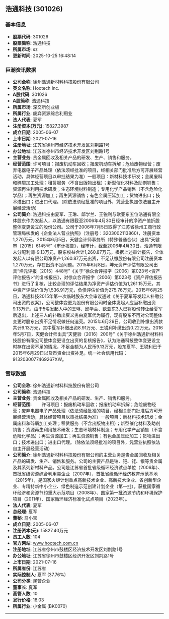 ## 浩通科技 (301026)

### 基本信息

- **股票代码**: 301026
- **股票简称**: 浩通科技
- **所属市场**: sz
- **更新时间**: 2025-10-25 16:48:14

### 巨潮资讯数据

- **公司全称**: 徐州浩通新材料科技股份有限公司
- **英文名称**: Hootech Inc.
- **A股代码**: 301026
- **A股简称**: 浩通科技
- **所属市场**: 深交所创业板
- **所属行业**: 废弃资源综合利用业
- **法人代表**: 夏军
- **注册资本(万元)**: 15827.3987
- **成立日期**: 2005-06-07
- **上市日期**: 2021-07-16
- **注册地址**: 江苏省徐州市经济技术开发区刘荆路1号
- **办公地址**: 江苏省徐州市经济技术开发区刘荆路1号
- **主营业务**: 贵金属回收及相关产品的研发、生产、销售和服务。
- **经营范围**: 许可项目：报废机动车回收；报废机动车拆解；危险废物经营；废弃电器电子产品处理（依法须经批准的项目，经相关部门批准后方可开展经营活动，具体经营项目以审批结果为准）一般项目：新材料技术研发；金属废料和碎屑加工处理；租赁服务（不含出版物出租）；新型催化材料及助剂销售；资源再生利用技术研发；生态环境材料制造；专用化学产品销售（不含危险化学品）；再生资源加工；再生资源销售；有色金属压延加工；货物进出口；技术进出口；进出口代理。（除依法须经批准的项目外，凭营业执照依法自主开展经营活动）
- **公司简介**: 浩通科技由夏军、王琳、邱学兰、王锐利与欧亚东五位浩通有限全体股东作为发起人，以浩通有限截至2006年4月30日经审计的净资产值折股整体变更设立的股份公司。公司于2006年7月5日取得了江苏省徐州工商行政管理局核发的《企业法人营业执照》（注册号：3203002113860)，注册资本1,270万元。2015年6月5日，天健会计师事务所（特殊普通合伙）出具“天健审〔2015〕6145号”《审计报告》，经审计，截至2006年4月30日，浩通有限未分配利润-9.13万元，股东权益合计1,260.87万元。根据上述审计报告，全体发起人以有限公司净资产1,260.87万元出资，不足认缴股份有限公司注册资本1,270万元，存在出资不足问题。2015年6月8日，坤元资产评估有限公司出具“坤元评报〔2015〕448号”《关于“徐众合评报字〔2006〕第023号<资产评估报告>”的复核报告》，对徐众合评报字〔2006〕第023号《资产评估报告书》进行了复核，比较合理的评估结果为净资产评估价值为1,261.15万元，其中资产评估价值为1,536.91万元，负债评估价值为275.76万元。2015年6月25日，浩通科技2015年第一次临时股东大会审议通过《关于夏军等发起人补缴公司出资的议案》，公司整体变更为股份有限公司时全体发起人应当补缴出资9.13万元，由于5名发起人中的王琳、邱学兰、欧亚东3人已将股份转让给夏军后退出，上述三人的补缴出资义务由夏军代为履行，现有股东不再对公司整体变更时股东出资不足情况做任何追究。2015年6月29日，公司收到补缴出资款共计9.13万元，其中夏军补缴出资8.91万元、王锐利补缴出资0.22万元。2016年5月7日，天健会计师出具“天健验〔2016〕200号”《关于徐州浩通新材料科技股份有限公司整体变更设立出资的复核报告》，认为浩通科技整体变更设立时存在出资不足的情况，不足金额为人民币9.13万元，股东夏军、王锐利已于2015年6月29日以货币资金出资补足。统一社会信用代码：9132030077469267XW。

### 雪球数据

- **公司全称**: 徐州浩通新材料科技股份有限公司
- **公司简称**: 浩通科技
- **主营业务**: 贵金属回收及相关产品的研发、生产、销售和服务。
- **经营范围**: 　　许可项目：报废机动车回收；报废机动车拆解；危险废物经营；废弃电器电子产品处理（依法须经批准的项目，经相关部门批准后方可开展经营活动，具体经营项目以审批结果为准）一般项目：新材料技术研发；金属废料和碎屑加工处理；租赁服务（不含出版物出租）；新型催化材料及助剂销售；资源再生利用技术研发；生态环境材料制造；专用化学产品销售（不含危险化学品）；再生资源加工；再生资源销售；有色金属压延加工；货物进出口；技术进出口；进出口代理。（除依法须经批准的项目外，凭营业执照依法自主开展经营活动）
- **公司简介**: 徐州浩通新材料科技股份有限公司的主营业务是贵金属回收及相关产品的研发、生产、销售和服务。公司的主要产品是铂、钯、铑、银等贵金属及其系列新材料产品。公司是江苏省首批省级循环经济试点单位（2006年）、首批省级资源综合利用类企业（2007年）、首批省级循环经济教育示范基地（2015年），是国家火炬计划重点高新技术企业、高新技术企业、省创新型企业、专精特新中小企业、绿色制造示范创建计划企业（第一批），获批国家循环经济和资源节约重大示范项目（2008年）、国家第一批资源节约和环境保护项目（2011年）、国家循环经济标准化试点项目（2023年）。
- **法人代表**: 夏军
- **总经理**: 夏军
- **董秘**: 马小宝
- **成立日期**: 2005-06-07
- **注册资本(元)**: 15827.40万元
- **员工人数**: 104
- **官方网站**: www.hootech.com.cn
- **注册地址**: 江苏省徐州市鼓楼区经济技术开发区刘荆路1号
- **办公地址**: 江苏省徐州市鼓楼区经济开发区刘荆路1号
- **上市日期**: 2021-07-16
- **所属省份**: 江苏省
- **实际控制人**: 夏军 (37.76%)
- **公司分类**: 民营企业
- **董事长**: 夏军
- **高管人数**: 10
- **发行价格**: 18.03
- **所属行业**: 小金属 (BK0070)

---